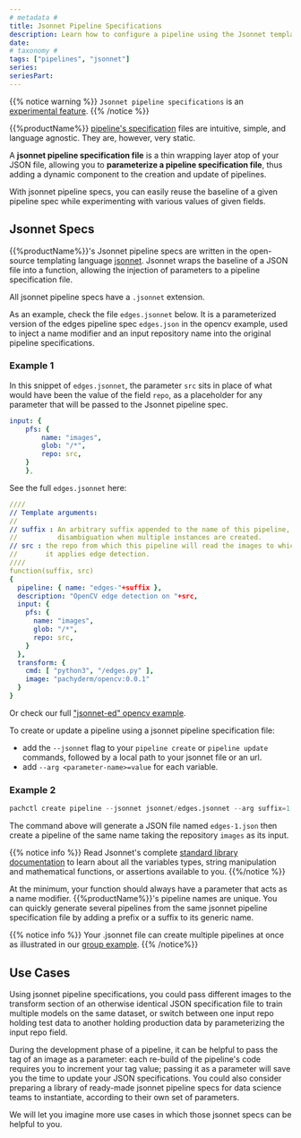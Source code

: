 ```yaml
---
# metadata # 
title: Jsonnet Pipeline Specifications
description: Learn how to configure a pipeline using the Jsonnet templating language.
date: 
# taxonomy #
tags: ["pipelines", "jsonnet"]
series:
seriesPart:
---
```


{{% notice warning %}}
`Jsonnet pipeline specifications` is an [experimental feature](../../../reference/supported-releases/#experimental).
{{% /notice %}}

{{%productName%}} [pipeline's specification](../../../reference/pipeline-spec) files are intuitive, simple, and language agnostic.
They are, however, very static.

A **jsonnet pipeline specification file** is a thin wrapping layer atop of your JSON file, 
allowing you to **parameterize a pipeline specification file**, 
thus adding a dynamic component to the creation and update of pipelines.

With jsonnet pipeline specs, you can easily reuse the baseline of a given pipeline spec
while experimenting with various values of given fields.

## Jsonnet Specs

{{%productName%}}'s Jsonnet pipeline specs are written in 
the open-source templating language [jsonnet](https://jsonnet.org/).
Jsonnet wraps the baseline of a JSON file into a function, 
allowing the injection of parameters to a pipeline specification file. 

All jsonnet pipeline specs have a `.jsonnet` extension.

As an example, check the file `edges.jsonnet` below. It is a parameterized version
of the edges pipeline spec `edges.json` in the opencv example, used to inject a name modifier 
and an input repository name into the original pipeline specifications.


### Example 1
In this snippet of `edges.jsonnet`, the parameter `src` sits in place of what would have been
the value of the field `repo`, as a placeholder for any parameter that will be passed to the Jsonnet pipeline spec.

```yaml
input: {
    pfs: {
        name: "images",
        glob: "/*",
        repo: src,
    }
    },
```

See the full `edges.jsonnet` here:
```yaml
////
// Template arguments:
//
// suffix : An arbitrary suffix appended to the name of this pipeline, for
//          disambiguation when multiple instances are created.
// src : the repo from which this pipeline will read the images to which
//       it applies edge detection.
////
function(suffix, src)
{
  pipeline: { name: "edges-"+suffix },
  description: "OpenCV edge detection on "+src,
  input: {
    pfs: {
      name: "images",
      glob: "/*",
      repo: src,
    }
  },
  transform: {
    cmd: [ "python3", "/edges.py" ],
    image: "pachyderm/opencv:0.0.1"
  }
}
```

Or check our full ["jsonnet-ed" opencv example](https://github.com/pachyderm/pachyderm/tree/2.3.x/examples/opencv/jsonnet).

To create or update a pipeline using a jsonnet pipeline specification file:

- add the `--jsonnet` flag to your `pipeline create` or `pipeline update` commands, followed by a local path to your jsonnet file or an url.
- add `--arg <parameter-name>=value` for each variable.

###  Example 2
```s
pachctl create pipeline --jsonnet jsonnet/edges.jsonnet --arg suffix=1 --arg src=images
```

The command above will generate a JSON file named `edges-1.json` then create a pipeline of the same name taking the repository `images` as its input.

{{% notice info %}}
Read Jsonnet's complete [standard library documentation](https://jsonnet.org/ref/stdlib.html) to learn about all the variables types, string manipulation and mathematical functions, or assertions available to you.
{{%/notice %}}


At the minimum, your function should always have a parameter that acts as a name modifier. 
{{%productName%}}'s pipeline names are unique. 
You can quickly generate several pipelines from the same jsonnet pipeline specification file
by adding a prefix or a suffix to its generic name.

{{% notice info %}}
Your .jsonnet file can create multiple pipelines at once as illustrated in our [group example](https://github.com/pachyderm/pachyderm/tree/master/examples/group).
{{% /notice%}}

## Use Cases

Using jsonnet pipeline specifications, you could pass different images
to the transform section of an otherwise identical JSON specification file
to train multiple models on the same dataset,
or switch between one input repo holding test data to another holding production data by parameterizing the input repo field. 

During the development phase of a pipeline, 
it can be helpful to pass the tag of an image as a parameter: 
each re-build of the pipeline's code requires you to increment your tag value;
passing it as a parameter will save you the time to update your JSON specifications.
You could also consider preparing a library of ready-made jsonnet pipeline specs for data science teams to instantiate, according to their own set of parameters. 

We will let you imagine more use cases in which those jsonnet specs can be helpful to you.